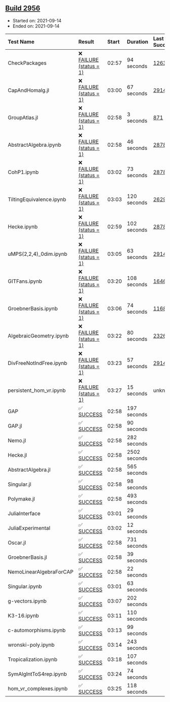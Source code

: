 ## [Build 2956](https://oscarci.mathematik.uni-kl.de/job/oscar-stable/2956/)

* Started on: 2021-09-14
* Ended on: 2021-09-14

| Test Name    | Result | Start | Duration | Last Success | First Failure |
|:-------------|:-------|:------|:---------|:-------------|:--------------|
| CheckPackages | ❌ [FAILURE (status = 1)](https://oscarci.mathematik.uni-kl.de/job/oscar-stable/2956/artifact/logs/build-2956/CheckPackages.log) | 02:57 | 94 seconds | [1263](https://oscarci.mathematik.uni-kl.de/job/oscar-stable/1263/) | [1264](https://oscarci.mathematik.uni-kl.de/job/oscar-stable/1264/) |
| CapAndHomalg.jl | ❌ [FAILURE (status = 1)](https://oscarci.mathematik.uni-kl.de/job/oscar-stable/2956/artifact/logs/build-2956/CapAndHomalg.jl.log) | 03:00 | 67 seconds | [2914](https://oscarci.mathematik.uni-kl.de/job/oscar-stable/2914/) | [2915](https://oscarci.mathematik.uni-kl.de/job/oscar-stable/2915/) |
| GroupAtlas.jl | ❌ [FAILURE (status = 1)](https://oscarci.mathematik.uni-kl.de/job/oscar-stable/2956/artifact/logs/build-2956/GroupAtlas.jl.log) | 02:58 | 3 seconds | [871](https://oscarci.mathematik.uni-kl.de/job/oscar-stable/871/) | [872](https://oscarci.mathematik.uni-kl.de/job/oscar-stable/872/) |
| AbstractAlgebra.ipynb | ❌ [FAILURE (status = 1)](https://oscarci.mathematik.uni-kl.de/job/oscar-stable/2956/artifact/logs/build-2956/AbstractAlgebra.ipynb.log) | 02:58 | 46 seconds | [2878](https://oscarci.mathematik.uni-kl.de/job/oscar-stable/2878/) | [2879](https://oscarci.mathematik.uni-kl.de/job/oscar-stable/2879/) |
| CohP1.ipynb | ❌ [FAILURE (status = 1)](https://oscarci.mathematik.uni-kl.de/job/oscar-stable/2956/artifact/logs/build-2956/CohP1.ipynb.log) | 03:02 | 73 seconds | [2878](https://oscarci.mathematik.uni-kl.de/job/oscar-stable/2878/) | [2879](https://oscarci.mathematik.uni-kl.de/job/oscar-stable/2879/) |
| TiltingEquivalence.ipynb | ❌ [FAILURE (status = 1)](https://oscarci.mathematik.uni-kl.de/job/oscar-stable/2956/artifact/logs/build-2956/TiltingEquivalence.ipynb.log) | 03:03 | 120 seconds | [2629](https://oscarci.mathematik.uni-kl.de/job/oscar-stable/2629/) | [2630](https://oscarci.mathematik.uni-kl.de/job/oscar-stable/2630/) |
| Hecke.ipynb | ❌ [FAILURE (status = 1)](https://oscarci.mathematik.uni-kl.de/job/oscar-stable/2956/artifact/logs/build-2956/Hecke.ipynb.log) | 02:59 | 102 seconds | [2878](https://oscarci.mathematik.uni-kl.de/job/oscar-stable/2878/) | [2879](https://oscarci.mathematik.uni-kl.de/job/oscar-stable/2879/) |
| uMPS(2,2,4)_0dim.ipynb | ❌ [FAILURE (status = 1)](https://oscarci.mathematik.uni-kl.de/job/oscar-stable/2956/artifact/logs/build-2956/uMPS-2-2-4-_0dim.ipynb.log) | 03:05 | 63 seconds | [2914](https://oscarci.mathematik.uni-kl.de/job/oscar-stable/2914/) | [2915](https://oscarci.mathematik.uni-kl.de/job/oscar-stable/2915/) |
| GITFans.ipynb | ❌ [FAILURE (status = 1)](https://oscarci.mathematik.uni-kl.de/job/oscar-stable/2956/artifact/logs/build-2956/GITFans.ipynb.log) | 03:20 | 108 seconds | [1646](https://oscarci.mathematik.uni-kl.de/job/oscar-stable/1646/) | [1647](https://oscarci.mathematik.uni-kl.de/job/oscar-stable/1647/) |
| GroebnerBasis.ipynb | ❌ [FAILURE (status = 1)](https://oscarci.mathematik.uni-kl.de/job/oscar-stable/2956/artifact/logs/build-2956/GroebnerBasis.ipynb.log) | 03:06 | 74 seconds | [1168](https://oscarci.mathematik.uni-kl.de/job/oscar-stable/1168/) | [1169](https://oscarci.mathematik.uni-kl.de/job/oscar-stable/1169/) |
| AlgebraicGeometry.ipynb | ❌ [FAILURE (status = 1)](https://oscarci.mathematik.uni-kl.de/job/oscar-stable/2956/artifact/logs/build-2956/AlgebraicGeometry.ipynb.log) | 03:22 | 80 seconds | [2326](https://oscarci.mathematik.uni-kl.de/job/oscar-stable/2326/) | [2327](https://oscarci.mathematik.uni-kl.de/job/oscar-stable/2327/) |
| DivFreeNotIndFree.ipynb | ❌ [FAILURE (status = 1)](https://oscarci.mathematik.uni-kl.de/job/oscar-stable/2956/artifact/logs/build-2956/DivFreeNotIndFree.ipynb.log) | 03:23 | 57 seconds | [2914](https://oscarci.mathematik.uni-kl.de/job/oscar-stable/2914/) | [2915](https://oscarci.mathematik.uni-kl.de/job/oscar-stable/2915/) |
| persistent_hom_vr.ipynb | ❌ [FAILURE (status = 1)](https://oscarci.mathematik.uni-kl.de/job/oscar-stable/2956/artifact/logs/build-2956/persistent_hom_vr.ipynb.log) | 03:27 | 15 seconds | unknown | unknown |
| GAP | ✅ [SUCCESS](https://oscarci.mathematik.uni-kl.de/job/oscar-stable/2956/artifact/logs/build-2956/GAP.log) | 02:58 | 197 seconds |  |  |
| GAP.jl | ✅ [SUCCESS](https://oscarci.mathematik.uni-kl.de/job/oscar-stable/2956/artifact/logs/build-2956/GAP.jl.log) | 02:58 | 90 seconds |  |  |
| Nemo.jl | ✅ [SUCCESS](https://oscarci.mathematik.uni-kl.de/job/oscar-stable/2956/artifact/logs/build-2956/Nemo.jl.log) | 02:58 | 282 seconds |  |  |
| Hecke.jl | ✅ [SUCCESS](https://oscarci.mathematik.uni-kl.de/job/oscar-stable/2956/artifact/logs/build-2956/Hecke.jl.log) | 02:58 | 2502 seconds |  |  |
| AbstractAlgebra.jl | ✅ [SUCCESS](https://oscarci.mathematik.uni-kl.de/job/oscar-stable/2956/artifact/logs/build-2956/AbstractAlgebra.jl.log) | 02:58 | 565 seconds |  |  |
| Singular.jl | ✅ [SUCCESS](https://oscarci.mathematik.uni-kl.de/job/oscar-stable/2956/artifact/logs/build-2956/Singular.jl.log) | 02:58 | 98 seconds |  |  |
| Polymake.jl | ✅ [SUCCESS](https://oscarci.mathematik.uni-kl.de/job/oscar-stable/2956/artifact/logs/build-2956/Polymake.jl.log) | 02:58 | 493 seconds |  |  |
| JuliaInterface | ✅ [SUCCESS](https://oscarci.mathematik.uni-kl.de/job/oscar-stable/2956/artifact/logs/build-2956/JuliaInterface.log) | 03:01 | 29 seconds |  |  |
| JuliaExperimental | ✅ [SUCCESS](https://oscarci.mathematik.uni-kl.de/job/oscar-stable/2956/artifact/logs/build-2956/JuliaExperimental.log) | 03:02 | 12 seconds |  |  |
| Oscar.jl | ✅ [SUCCESS](https://oscarci.mathematik.uni-kl.de/job/oscar-stable/2956/artifact/logs/build-2956/Oscar.jl.log) | 02:58 | 731 seconds |  |  |
| GroebnerBasis.jl | ✅ [SUCCESS](https://oscarci.mathematik.uni-kl.de/job/oscar-stable/2956/artifact/logs/build-2956/GroebnerBasis.jl.log) | 02:58 | 39 seconds |  |  |
| NemoLinearAlgebraForCAP | ✅ [SUCCESS](https://oscarci.mathematik.uni-kl.de/job/oscar-stable/2956/artifact/logs/build-2956/NemoLinearAlgebraForCAP.log) | 02:58 | 22 seconds |  |  |
| Singular.ipynb | ✅ [SUCCESS](https://oscarci.mathematik.uni-kl.de/job/oscar-stable/2956/artifact/logs/build-2956/Singular.ipynb.log) | 03:01 | 63 seconds |  |  |
| g-vectors.ipynb | ✅ [SUCCESS](https://oscarci.mathematik.uni-kl.de/job/oscar-stable/2956/artifact/logs/build-2956/g-vectors.ipynb.log) | 03:07 | 202 seconds |  |  |
| K3-16.ipynb | ✅ [SUCCESS](https://oscarci.mathematik.uni-kl.de/job/oscar-stable/2956/artifact/logs/build-2956/K3-16.ipynb.log) | 03:11 | 110 seconds |  |  |
| c-automorphisms.ipynb | ✅ [SUCCESS](https://oscarci.mathematik.uni-kl.de/job/oscar-stable/2956/artifact/logs/build-2956/c-automorphisms.ipynb.log) | 03:13 | 99 seconds |  |  |
| wronski-poly.ipynb | ✅ [SUCCESS](https://oscarci.mathematik.uni-kl.de/job/oscar-stable/2956/artifact/logs/build-2956/wronski-poly.ipynb.log) | 03:14 | 243 seconds |  |  |
| Tropicalization.ipynb | ✅ [SUCCESS](https://oscarci.mathematik.uni-kl.de/job/oscar-stable/2956/artifact/logs/build-2956/Tropicalization.ipynb.log) | 03:18 | 107 seconds |  |  |
| SymAlgIntToS4rep.ipynb | ✅ [SUCCESS](https://oscarci.mathematik.uni-kl.de/job/oscar-stable/2956/artifact/logs/build-2956/SymAlgIntToS4rep.ipynb.log) | 03:24 | 74 seconds |  |  |
| hom_vr_complexes.ipynb | ✅ [SUCCESS](https://oscarci.mathematik.uni-kl.de/job/oscar-stable/2956/artifact/logs/build-2956/hom_vr_complexes.ipynb.log) | 03:25 | 118 seconds |  |  |
